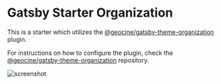 # Gatsby Starter Organization
This is a starter which utilizes the [@geocine/gatsby-theme-organization](https://github.com/geocine/gatsby-theme-organization) plugin.

For instructions on how to configure the plugin, check the [@geocine/gatsby-theme-organization](https://github.com/geocine/gatsby-theme-organization) repository.

![screenshot](https://i.imgur.com/AbGyhZr.png)
